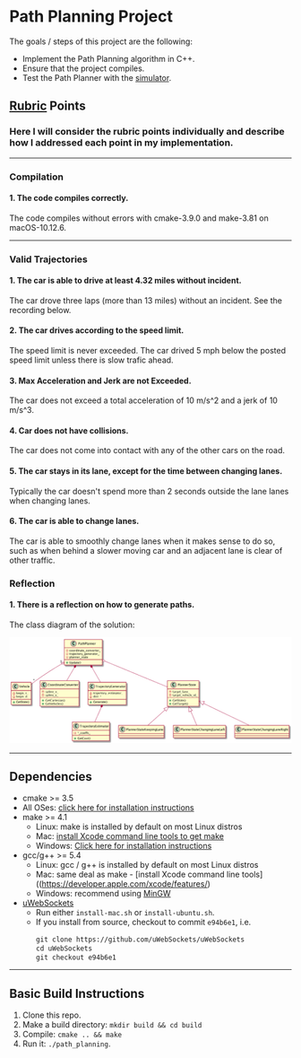 # Path Planning Project

The goals / steps of this project are the following:

* Implement the Path Planning algorithm in C++.
* Ensure that the project compiles.
* Test the Path Planner with the [simulator](https://github.com/udacity/self-driving-car-sim/releases).

## [Rubric](https://review.udacity.com/#!/rubrics/1020/view) Points
### Here I will consider the rubric points individually and describe how I addressed each point in my implementation.

---
### Compilation
#### 1. The code compiles correctly.

The code compiles without errors with cmake-3.9.0 and make-3.81 on macOS-10.12.6.

---
### Valid Trajectories
#### 1. The car is able to drive at least 4.32 miles without incident.

The car drove three laps (more than 13 miles) without an incident. See the recording below.

#### 2. The car drives according to the speed limit.

The speed limit is never exceeded. The car drived 5 mph below the posted speed limit unless there is slow trafic ahead.

#### 3. Max Acceleration and Jerk are not Exceeded.

The car does not exceed a total acceleration of 10 m/s^2 and a jerk of 10 m/s^3.

#### 4. Car does not have collisions.

The car does not come into contact with any of the other cars on the road.

#### 5. The car stays in its lane, except for the time between changing lanes.

Typically the car doesn't spend more than 2 seconds outside the lane lanes when changing lanes.

#### 6. The car is able to change lanes.

The car is able to smoothly change lanes when it makes sense to do so, such as when behind a slower moving car and an adjacent lane is clear of other traffic.

### Reflection
#### 1. There is a reflection on how to generate paths.

The class diagram of the solution: <p align="center"><img src="pic/class_diagram.png" alt="Class Diagram"/></p>



---
## Dependencies

* cmake >= 3.5
 * All OSes: [click here for installation instructions](https://cmake.org/install/)
* make >= 4.1
  * Linux: make is installed by default on most Linux distros
  * Mac: [install Xcode command line tools to get make](https://developer.apple.com/xcode/features/)
  * Windows: [Click here for installation instructions](http://gnuwin32.sourceforge.net/packages/make.htm)
* gcc/g++ >= 5.4
  * Linux: gcc / g++ is installed by default on most Linux distros
  * Mac: same deal as make - [install Xcode command line tools]((https://developer.apple.com/xcode/features/)
  * Windows: recommend using [MinGW](http://www.mingw.org/)
* [uWebSockets](https://github.com/uWebSockets/uWebSockets)
  * Run either `install-mac.sh` or `install-ubuntu.sh`.
  * If you install from source, checkout to commit `e94b6e1`, i.e.
    ```
    git clone https://github.com/uWebSockets/uWebSockets 
    cd uWebSockets
    git checkout e94b6e1
    ```

---
## Basic Build Instructions

1. Clone this repo.
2. Make a build directory: `mkdir build && cd build`
3. Compile: `cmake .. && make`
4. Run it: `./path_planning`.
